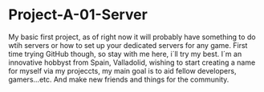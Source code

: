 # Project-A-01-Server
My basic first project, as of right now it will probably have something to do wtih servers or how to set up your dedicated servers for any game.
First time trying GitHub though, so stay with me here, i´ll try my best.
I´m an innovative hobbyst from Spain, Valladolid, wishing to start creating a name for myself via my projeccts, my main goal is to aid fellow developers, gamers...etc. And make new friends and things for the community.
